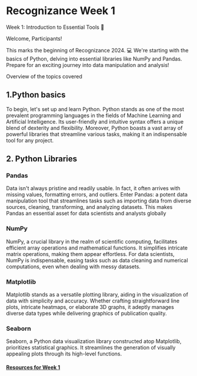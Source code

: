 
# Recognizance  Week 1

Week 1: Introduction to Essential Tools 🚀

Welcome, Participants!

This marks the beginning of Recognizance 2024. 💻 We're starting with the basics of Python, delving into essential libraries like NumPy and Pandas. Prepare for an exciting journey into data manipulation and analysis!

Overview of the topics covered
## 1.Python basics
To begin, let's set up and learn Python. Python stands as one of the most prevalent programming languages in the fields of Machine Learning and Artificial Intelligence. Its user-friendly and intuitive syntax offers a unique blend of dexterity and flexibility. Moreover, Python boasts a vast array of powerful libraries that streamline various tasks, making it an indispensable tool for any project.

## 2. Python Libraries
###  Pandas
Data isn't always pristine and readily usable. In fact, it often arrives with missing values, formatting errors, and outliers. Enter Pandas: a potent data manipulation tool that streamlines tasks such as importing data from diverse sources, cleaning, transforming, and analyzing datasets. This makes Pandas an essential asset for data scientists and analysts globally

### NumPy
NumPy, a crucial library in the realm of scientific computing, facilitates efficient array operations and mathematical functions. It simplifies intricate matrix operations, making them appear effortless. For data scientists, NumPy is indispensable, easing tasks such as data cleaning and numerical computations, even when dealing with messy datasets.

### Matplotlib

Matplotlib stands as a versatile plotting library, aiding in the visualization of data with simplicity and accuracy. Whether crafting straightforward line plots, intricate heatmaps, or elaborate 3D graphs, it adeptly manages diverse data types while delivering graphics of publication quality.

### Seaborn
Seaborn, a Python data visualization library constructed atop Matplotlib, prioritizes statistical graphics. It streamlines the generation of visually appealing plots through its high-level functions.

#### [Resources for Week 1](https://www.notion.so/recognizance24/Week-1-Basic-Tools-To-Start-00ee8214511f480ca92b05a67e1c9464) 





